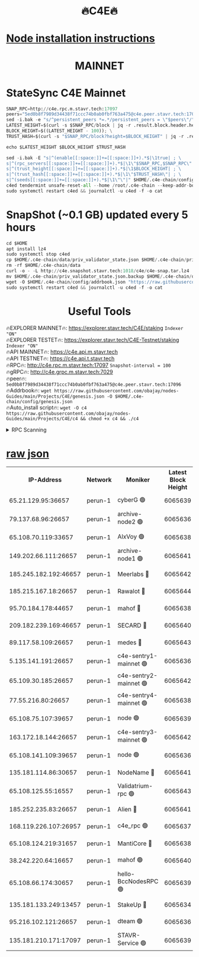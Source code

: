 <h1 align="center"> 🔥C4E🔥</h1>

[Node installation instructions](https://github.com/obajay/nodes-Guides/tree/main/Projects/C4E)
=

<h1 align="center"> MAINNET</h1>

# StateSync C4E Mainnet
```python
SNAP_RPC=http://c4e.rpc.m.stavr.tech:17097
peers="5ed0b8f7989d34438f71ccc74b0ab0fbf763a475@c4e.peer.stavr.tech:17096"
sed -i.bak -e "s/^persistent_peers *=.*/persistent_peers = \"$peers\"/" $HOME/.c4e-chain/config/config.toml
LATEST_HEIGHT=$(curl -s $SNAP_RPC/block | jq -r .result.block.header.height); \
BLOCK_HEIGHT=$((LATEST_HEIGHT - 100)); \
TRUST_HASH=$(curl -s "$SNAP_RPC/block?height=$BLOCK_HEIGHT" | jq -r .result.block_id.hash)

echo $LATEST_HEIGHT $BLOCK_HEIGHT $TRUST_HASH

sed -i.bak -E "s|^(enable[[:space:]]+=[[:space:]]+).*$|\1true| ; \
s|^(rpc_servers[[:space:]]+=[[:space:]]+).*$|\1\"$SNAP_RPC,$SNAP_RPC\"| ; \
s|^(trust_height[[:space:]]+=[[:space:]]+).*$|\1$BLOCK_HEIGHT| ; \
s|^(trust_hash[[:space:]]+=[[:space:]]+).*$|\1\"$TRUST_HASH\"| ; \
s|^(seeds[[:space:]]+=[[:space:]]+).*$|\1\"\"|" $HOME/.c4e-chain/config/config.toml
c4ed tendermint unsafe-reset-all --home /root/.c4e-chain --keep-addr-book
sudo systemctl restart c4ed && journalctl -u c4ed -f -o cat
```
# SnapShot (~0.1 GB) updated every 5 hours
```python
cd $HOME
apt install lz4
sudo systemctl stop c4ed
cp $HOME/.c4e-chain/data/priv_validator_state.json $HOME/.c4e-chain/priv_validator_state.json.backup
rm -rf $HOME/.c4e-chain/data
curl -o - -L http://c4e.snapshot.stavr.tech:1018/c4e/c4e-snap.tar.lz4 | lz4 -c -d - | tar -x -C $HOME/.c4e-chain --strip-components 2
mv $HOME/.c4e-chain/priv_validator_state.json.backup $HOME/.c4e-chain/data/priv_validator_state.json
wget -O $HOME/.c4e-chain/config/addrbook.json "https://raw.githubusercontent.com/obajay/nodes-Guides/main/Projects/C4E/addrbook.json"
sudo systemctl restart c4ed && journalctl -u c4ed -f -o cat
```
 <h1 align="center"> Useful Tools</h1>

🔥EXPLORER MAINNET🔥:  https://explorer.stavr.tech/C4E/staking            `Indexer "ON"` \
🔥EXPLORER TESTET🔥:   https://explorer.stavr.tech/C4E-Testnet/staking     `Indexer "ON"` \
🔥API MAINNET🔥:       https://c4e.api.m.stavr.tech \
🔥API TESTNET🔥:       https://c4e.api.t.stavr.tech \
🔥RPC🔥:               http://c4e.rpc.m.stavr.tech:17097                  `Snapshot-interval = 100` \
🔥gRPC🔥:              http://c4e.grpc.m.stavr.tech:7029 \
🔥peer🔥:              `5ed0b8f7989d34438f71ccc74b0ab0fbf763a475@c4e.peer.stavr.tech:17096` \
🔥Addrbook🔥:    ```wget https://raw.githubusercontent.com/obajay/nodes-Guides/main/Projects/C4E/genesis.json -O $HOME/.c4e-chain/config/genesis.json``` \
🔥Auto_install script🔥: ```wget -O c4 https://raw.githubusercontent.com/obajay/nodes-Guides/main/Projects/C4E/c4 && chmod +x c4 && ./c4```





<details>
<summary>RPC Scanning</summary>

<h2 align="center"> We scan nodes in real time every 4 hours. And we provide the final result of RPC endpoints.
We cannot influence the operation of these nodes in any way. </h2>


```python
If Voting Power is higher than 0 --> then the Node is a validator of the network and may be subject to attack and be a potential threat to the chain.
```
```python
We marked such validators with a red symbol
```

</details>

[raw json](https://rpc-check.c4e.stavr.tech/c4e/rpc-c4e-result.json)
=



<table><tr><th>IP-Address</th><th>Network</th><th>Moniker</th><th>Latest Block Height</th><th>Earliest Block Height</th><th>Catching Up</th><th>Voting Power</th><th>Scan Time</th></tr><tr><td>65.21.129.95:36657</td><td>perun-1</td><td>cyberG 🟢</td><td>6065639</td><td>0</td><td>False</td><td>0</td><td>2023-11-29T08:00:01.339740038UTC</td></tr><tr><td>79.137.68.96:26657</td><td>perun-1</td><td>archive-node2 🟢</td><td>6065636</td><td>1</td><td>False</td><td>0</td><td>2023-11-29T07:59:44.640956322UTC</td></tr><tr><td>65.108.70.119:33657</td><td>perun-1</td><td>AlxVoy 🟢</td><td>6065638</td><td>1</td><td>False</td><td>0</td><td>2023-11-29T08:00:00.980608831UTC</td></tr><tr><td>149.202.66.111:26657</td><td>perun-1</td><td>archive-node1 🟢</td><td>6065641</td><td>1</td><td>False</td><td>0</td><td>2023-11-29T08:00:17.593651735UTC</td></tr><tr><td>185.245.182.192:46657</td><td>perun-1</td><td>Meerlabs 🔴</td><td>6065642</td><td>1051501</td><td>False</td><td>493550</td><td>2023-11-29T08:00:23.111095977UTC</td></tr><tr><td>185.215.167.18:26657</td><td>perun-1</td><td>Rawalot 🔴</td><td>6065644</td><td>1090501</td><td>False</td><td>579034</td><td>2023-11-29T08:00:35.309474335UTC</td></tr><tr><td>95.70.184.178:44657</td><td>perun-1</td><td>mahof 🔴</td><td>6065638</td><td>2342001</td><td>False</td><td>1357006</td><td>2023-11-29T08:00:00.277130376UTC</td></tr><tr><td>209.182.239.169:46657</td><td>perun-1</td><td>SECARD 🔴</td><td>6065640</td><td>2616101</td><td>False</td><td>675729</td><td>2023-11-29T08:00:14.918064981UTC</td></tr><tr><td>89.117.58.109:26657</td><td>perun-1</td><td>medes 🔴</td><td>6065643</td><td>2826001</td><td>False</td><td>471345</td><td>2023-11-29T08:00:30.188578879UTC</td></tr><tr><td>5.135.141.191:26657</td><td>perun-1</td><td>c4e-sentry1-mainnet 🟢</td><td>6065636</td><td>4267001</td><td>False</td><td>0</td><td>2023-11-29T07:59:43.952333768UTC</td></tr><tr><td>65.109.30.185:26657</td><td>perun-1</td><td>c4e-sentry2-mainnet 🟢</td><td>6065642</td><td>5186001</td><td>False</td><td>0</td><td>2023-11-29T08:00:22.767083682UTC</td></tr><tr><td>77.55.216.80:26657</td><td>perun-1</td><td>c4e-sentry4-mainnet 🟢</td><td>6065638</td><td>5187001</td><td>False</td><td>0</td><td>2023-11-29T08:00:00.625753450UTC</td></tr><tr><td>65.108.75.107:39657</td><td>perun-1</td><td>node 🟢</td><td>6065639</td><td>5198801</td><td>False</td><td>0</td><td>2023-11-29T08:00:04.081550020UTC</td></tr><tr><td>163.172.18.144:26657</td><td>perun-1</td><td>c4e-sentry3-mainnet 🟢</td><td>6065642</td><td>5286001</td><td>False</td><td>0</td><td>2023-11-29T08:00:23.751726136UTC</td></tr><tr><td>65.108.141.109:39657</td><td>perun-1</td><td>node 🟢</td><td>6065636</td><td>5303301</td><td>False</td><td>0</td><td>2023-11-29T07:59:47.028840937UTC</td></tr><tr><td>135.181.114.86:30657</td><td>perun-1</td><td>NodeName 🔴</td><td>6065641</td><td>5508301</td><td>False</td><td>333717</td><td>2023-11-29T08:00:17.933487971UTC</td></tr><tr><td>65.108.125.55:16557</td><td>perun-1</td><td>Validatrium-rpc 🟢</td><td>6065643</td><td>5551301</td><td>False</td><td>0</td><td>2023-11-29T08:00:32.584381435UTC</td></tr><tr><td>185.252.235.83:26657</td><td>perun-1</td><td>Alien 🔴</td><td>6065641</td><td>5736001</td><td>False</td><td>380508</td><td>2023-11-29T08:00:18.244359291UTC</td></tr><tr><td>168.119.226.107:26957</td><td>perun-1</td><td>c4e_rpc 🟢</td><td>6065637</td><td>5965637</td><td>False</td><td>0</td><td>2023-11-29T07:59:53.386753904UTC</td></tr><tr><td>65.108.124.219:31657</td><td>perun-1</td><td>MantiCore 🔴</td><td>6065638</td><td>5965638</td><td>False</td><td>837417</td><td>2023-11-29T07:59:59.845109490UTC</td></tr><tr><td>38.242.220.64:16657</td><td>perun-1</td><td>mahof 🟢</td><td>6065640</td><td>5980001</td><td>False</td><td>0</td><td>2023-11-29T08:00:15.259013776UTC</td></tr><tr><td>65.108.66.174:30657</td><td>perun-1</td><td>hello-BccNodesRPC 🟢</td><td>6065639</td><td>5985401</td><td>False</td><td>0</td><td>2023-11-29T08:00:01.695263177UTC</td></tr><tr><td>135.181.133.249:13457</td><td>perun-1</td><td>StakeUp 🔴</td><td>6065634</td><td>6015001</td><td>False</td><td>1357007</td><td>2023-11-29T07:59:35.484291742UTC</td></tr><tr><td>95.216.102.121:26657</td><td>perun-1</td><td>dteam 🟢</td><td>6065636</td><td>6059001</td><td>False</td><td>0</td><td>2023-11-29T07:59:44.290467334UTC</td></tr><tr><td>135.181.210.171:17097</td><td>perun-1</td><td>STAVR-Service 🟢</td><td>6065639</td><td>6063001</td><td>False</td><td>0</td><td>2023-11-29T08:00:06.483096120UTC</td></tr></table>
